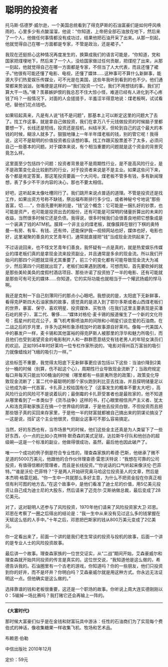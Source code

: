 # 聪明的投资者 #

托马斯·伍德罗·威尔逊，一个美国总统看到了得克萨斯的石油富豪们是如何呼风唤雨的，心里多少有点酸溜溜，他说：“你知道，上帝把全部石油放在地下，然后来了一个人，他做任何事情都没有成功过，结果他把石油开采了出来。从那一刻起，他就觉得自己在哪一方面都是专家，不管是政治，还是裙子。”

我现在还挺担心这种情况再度发生的，换算成我们的语言可能是，“你知道，党和国家把煤埋地下，然后来了一个人，没给国家做过任何贡献，把煤挖了出来，从那一刻起，他就觉得自己在哪一方面都是专家，不但当了人大代表，而且还懂了裙子。”他很有可能还懂了电影、电视，还懂了媒体……这种事可不算什么新鲜事，能源大亨们热爱娱乐传媒业，可不光是在美国，这些年我听到看到的也不少。他们通常都来势汹汹，张嘴便是这样的—“我们投资一个亿，我们不用想钱的事，我们打算大干一场。”噢？羡慕嫉妒恨的我总忍不住大惊小怪，难道已经有人进化到不心疼钱了吗？一般情况下，对面的人会搓搓手，半羞涩半得意地说：煤老板啊，试试看吧，替他们花点钱吧。

如果较起真来，凡是有人说“钱不是问题”，那基本上可以断定这里的问题大了去了。找工作这事，就是拿自己做投资，我们在拿万八千元钱做投资的时候脑子里都要想一下，长线还是短线，投资还是投机，纠结半天，但轮到自己的这个最大的本钱的时候，糊涂人就多了。狠狠地赚上一年半年煤老板的钱，别的管它呢！我得说，这可不是聪明的价值投资者应该想的事。找工作跟买股票差不了太多，必须问自己一些基本的问题。对于媒体来说，有个相当重要的问题就是这个资金的背景究竟怎么样。

这里面至少包括四个问题：投资者背景是不是周期性行业，是不是高风险行业，是不是政策变化会比较剧烈的行业，对于投资者来说是不是主业。如果这些问下来，各个都是肯定答案，那这笔投资要画一个大问号。煤老板不管多有钱，多有新闻理想，表了多少不干涉内容的决心，那也不要太相信。

好吧，这听起来太像吐槽同行了。我们跳开来说点普适的道理。不管是投资还是找工作，如果出资方号称不缺钱，祭出福布斯排行多少位，或者神秘兮兮地说“那些首富，切……”，你首先要判断的是，“钱”这个概念：它可能是一捆扎好的钞票，也可能是资产，也可能是投资出去的股份，还有可能是可探明的储量折算出的未来的收益，当然很多时候它还是负债。我得说，很多时候我们会很善良地把它想象成是一个装满了钱的ATM机。膜拜一个非主业的煤老板，就像膜拜在银行下棋的奥特曼—有房、有车、有钱、还有帅，还能保护我—视频网站也好，媒体也好，电影也好，这里凝聚的善良的文艺青年们，通常就直接把“钱”当成现金流供起来了。

不过话说回来，也不怪文艺青年们善良，我怀疑有一点是真的，就是热爱娱乐传媒业的煤老板们真的是拿现金流来投资副业，并且通常是多余的现金流。所以我们开始问的那四个问题就显得尤其重要了，前三个的变化都有可能导致现金流大为减少，然后第四个问题就出现了，老板们如果遇到困难，可想而知，首先要砍掉的就是那些美轮美奂的度假村酒店项目、那些许诺了投资拍了一半的电影、还有可能就是那些可有可无的媒体……你知道，它的实际功能也就相当于一个耀武扬威的悍马啊。

我还是克制一下自己刻薄同行的那点小心眼吧。我想说的是，太阳底下无新鲜事，看得克萨斯四大石油家族的故事，感觉真的是进入到了鄂尔多斯或者山西煤老板们的世界，暴富、保守、喜欢明星、投资媒体、买牧场（在我们这里主要表现是买潘石屹的房子）、富二代、奢侈……“媒体对格伦·麦卡锡的报道催生了一个新的文化符号：孤星州的花花公子，乘飞机考察喷油井的间隙和小明星们谈恋爱的石油商。在二战之后的岁月里，许多为这种形象添枝加叶的故事源自好莱坞。像每一代美国人中的暴发户一样，麦卡锡和其他富裕的得克萨斯人被那里的浮华和魅力所吸引，而且他们也受到渴望资金的电影制片人和一群群愿意结交有钱老男人的年轻女演员们的欢迎。正如1954年时好莱坞一位专栏作家所说的，‘电影对得州百万富翁的吸引力就像蜡烛对飞蛾的吸引力一样。’”

这些标签不重要，我觉得太阳底下无新鲜事更应该包括以下这些：当油价降到2美分一桶的时候（别算，伤不起这个心），周期性行业导致现金流断了；当政府规定每口井每天只能出100桶油的时候（哪里都有一些匪夷所思的政策），政策变化导致现金流断了；富二代中最聪明的那个家伙跑到利比亚去找油，并且探明储量足以让他成为新一代首富，卡扎菲上校给国有化了（这事发生的概率不要太大吧），高风险行业的风险可不是说着玩的；最倒霉的卡扎菲受害者也是最败家的，他不知道从哪里看到了一本类似于《货币战争》这样的书，打心眼里相信共产主义者、犹太人和洛克菲勒家族正在搞一个世界级的阴谋，于是他去投资白银，不但投资而且把那些银子真的买回来存家里，于是他一半的财富就都被自己搞出来的阴谋论搞没了—这是说，找矿这个主业他很灵，但副业这事可不那么容易搞定。

当然，好的东西也有，当市场景气的时候，他们这些金主还真是为人类留下了一些好东西，小一点的比如小克林特·默奇森的美式足球，达拉斯牛仔队和他创办的超级碗—这是一个标准的副业，他做得很成功，虽然，最后他也因此破产了。

唯一一个成功的例子倒是符合专业性的，理查森家族的希德·巴斯，他继承了微不足道的5000万美元，他跟他的合作伙伴理查德·雷恩沃特说：“我想在可靠的公司投资，有值得信赖的管理者，而且是长线投资。”“你说话的口气听起来像沃伦·巴菲特。”“谁是沃伦·巴菲特？”于是两人开始研究奥马哈这位投资圣人的文章，然后是本杰明·格雷厄姆。“你一生中一共就那么多好主意，为什么不把资金投在你真正相信有利可图的地方去。”在这个故事中，是他们看准了迪士尼的价值，用5亿美元投资让自己成为迪士尼的大股东，然后请来了迈克尔·艾斯纳做总裁，最后变成了28亿美元。

对了，这对聪明人还参与了风险投资，1970年他们请来了风险投资家大卫·邓恩。邓恩在考察了一圈之后得出的结论是：“我一生中从来没有见过这么多的钱掌握在天赋这么低的人手中。”十年之后，邓恩把巴斯家的钱从800万美元变成了2亿美元。

你一定看出来了，前面一个讲的是我们老生常谈的投资与投机的故事，后面一个讲的是专业人士的风险投资故事。

最后讲一个故事。理查森家族的一位世交证实，从“二战”期间开始，艾森豪威尔和理查森就开始共同投资的传言是真实的。这位世交说，“我知道他是这么做的，希德告诉我的。石油圈里有一个古老的游戏，你知道吗？你的一些朋友，他们只投资到你的好井，而不是坏井？你明白吗？艾森豪威尔就是用这种方式。你永远无法证明这一点。但他确实是这么做的。”

选择靠谱的钱和老板很重要，这还是一个职场的故事。你听说上周大连实德刚刚以0：5输掉一场比赛吗？我打赌它还会再输上一阵的。  

---

**《大富时代》**

那时候大富豪们似乎是在金钱和财富玩具中游泳：任性的石油商们为了实现每个费伯式的神话，像收集糖果一样收集飞机、牧场和艺术品。

布赖恩·伯勒

中信出版社 2010年12月

定价：59元
